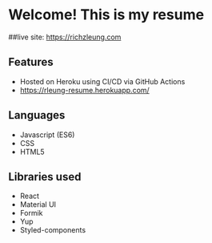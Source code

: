 # Welcome! This is my resume

##live site: https://richzleung.com

## Features
* Hosted on Heroku using CI/CD via GitHub Actions
* https://rleung-resume.herokuapp.com/

## Languages
* Javascript (ES6)
* CSS
* HTML5

## Libraries used
* React
* Material UI
* Formik
* Yup
* Styled-components
